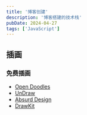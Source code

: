 ```yaml
---
title: '博客创建'
description: '博客搭建的技术栈'
pubDate: 2024-04-27
tags: ['JavaScript']
---
```


## 插画

### 免费插画

- [Open Doodles](https://www.opendoodles.com/)
- [UnDraw](https://undraw.co/)
- [Absurd Design](https://absurd.design/)
- [DrawKit](https://www.drawkit.com/)
